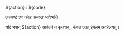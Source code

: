 ${action} : ${code}

एकघण्टे एषः कोडः समाप्तः भविष्यति ।

यदि भवान् ${action} आवेदनं न कृतवान् , केवलं एतत् ईमेलम् अवहेलयतु।
